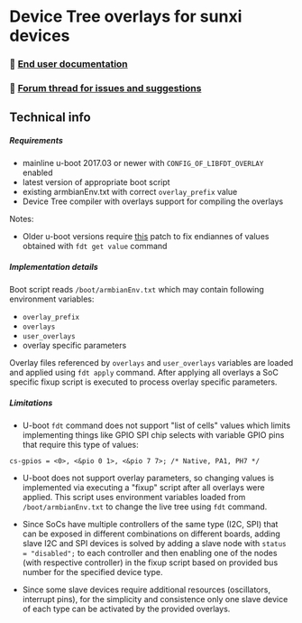 # Device Tree overlays for sunxi devices

### :orange_book: [End user documentation](https://docs.armbian.com/User-Guide_Allwinner_overlays/)

### :speech_balloon: [Forum thread for issues and suggestions](https://forum.armbian.com/index.php?/topic/3787-testers-wanted-sunxi-device-tree-overlays/)

## Technical info

##### Requirements

- mainline u-boot 2017.03 or newer with `CONFIG_OF_LIBFDT_OVERLAY` enabled
- latest version of appropriate boot script
- existing armbianEnv.txt with correct `overlay_prefix` value
- Device Tree compiler with overlays support for compiling the overlays

Notes:

- Older u-boot versions require [this](http://git.denx.de/?p=u-boot.git;a=commitdiff;h=b05bf6c75d03c925737e228472b694cbeaa503c2) patch to fix endiannes of values obtained with `fdt get value` command

##### Implementation details

Boot script reads `/boot/armbianEnv.txt` which may contain following environment variables:

- `overlay_prefix`
- `overlays`
- `user_overlays`
- overlay specific parameters

Overlay files referenced by `overlays` and `user_overlays` variables are loaded and applied using `fdt apply` command. After applying all overlays a SoC specific fixup script is executed to process overlay specific parameters.

##### Limitations

- U-boot `fdt` command does not support "list of cells" values which limits implementing things like GPIO SPI chip selects with variable GPIO pins that require this type of values:

```
cs-gpios = <0>, <&pio 0 1>, <&pio 7 7>; /* Native, PA1, PH7 */
```

- U-boot does not support overlay parameters, so changing values is implemented via executing a "fixup" script after all overlays were applied. This script uses environment variables loaded from `/boot/armbianEnv.txt` to change the live tree using `fdt` command.

- Since SoCs have multiple controllers of the same type (I2C, SPI) that can be exposed in different combinations on different boards, adding slave I2C and SPI devices is solved by adding a slave node with `status = "disabled";` to each controller and then enabling one of the nodes (with respective controller) in the fixup script based on provided bus number for the specified device type.

- Since some slave devices require additional resources (oscillators, interrupt pins), for the simplicity and consistence only one slave device of each type can be activated by the provided overlays.

